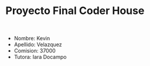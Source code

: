 <h1>Proyecto Final Coder House</h1>
<br>
<ul font-size: 10px>
  <li>Nombre: Kevin </li>
  <li>Apellido: Velazquez</li>
  <li>Comision: 37000</li>
  <li>Tutora: Iara Docampo</li>
</ul>
